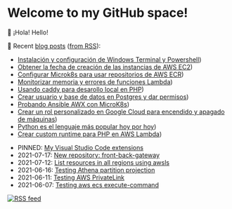 # Welcome to my GitHub space!

👋 ¡Hola! Hello!

:memo: Recent [blog posts](https://blog.okelet.com) ([from RSS](https://blog.okelet.com/index.xml)):

<!--START_SECTION:blog-->
* [Instalación y configuración de Windows Terminal y Powershell](https:&#x2F;&#x2F;blog.okelet.com&#x2F;post&#x2F;2020&#x2F;02&#x2F;instalacion-y-configuracion-de-windows-terminal-y-powershell&#x2F;))
* [Obtener la fecha de creación de las instancias de AWS EC2](https:&#x2F;&#x2F;blog.okelet.com&#x2F;post&#x2F;2020&#x2F;02&#x2F;obtener-la-fecha-de-creacion-de-las-instancias-de-aws-ec2&#x2F;))
* [Configurar Microk8s para usar repositorios de AWS ECR](https:&#x2F;&#x2F;blog.okelet.com&#x2F;post&#x2F;2020&#x2F;01&#x2F;configurar-microk8s-para-usar-repositorios-de-aws-ecr&#x2F;))
* [Monitorizar memoria y errores de funciones Lambda](https:&#x2F;&#x2F;blog.okelet.com&#x2F;post&#x2F;2019&#x2F;09&#x2F;monitorizar-memoria-y-errores-de-funciones-lambda&#x2F;))
* [Usando caddy para desarollo local en PHP](https:&#x2F;&#x2F;blog.okelet.com&#x2F;post&#x2F;2019&#x2F;07&#x2F;usando-caddy-para-desarollo-local-en-php&#x2F;))
* [Crear usuario y base de datos en Postgres y dar permisos](https:&#x2F;&#x2F;blog.okelet.com&#x2F;post&#x2F;2019&#x2F;06&#x2F;crear-usuario-y-base-de-datos-en-postgres-y-dar-permisos&#x2F;))
* [Probando Ansible AWX con MicroK8s](https:&#x2F;&#x2F;blog.okelet.com&#x2F;post&#x2F;2019&#x2F;06&#x2F;probando-ansible-awx-con-microk8s&#x2F;))
* [Crear un rol personalizado en Google Cloud para encendido y apagado de máquinas](https:&#x2F;&#x2F;blog.okelet.com&#x2F;post&#x2F;2019&#x2F;06&#x2F;crear-un-rol-personalizado-en-google-cloud-para-encendido-y-apagado-de-maquinas&#x2F;))
* [Python es el lenguaje más popular hoy por hoy](https:&#x2F;&#x2F;blog.okelet.com&#x2F;post&#x2F;2019&#x2F;06&#x2F;python-es-el-lenguaje-mas-popular-hoy-por-hoy&#x2F;))
* [Crear custom runtime para PHP en AWS Lambda](https:&#x2F;&#x2F;blog.okelet.com&#x2F;post&#x2F;2019&#x2F;06&#x2F;crear-custom-runtime-para-php-en-aws-lambda&#x2F;))
<!--END_SECTION:blog-->

* PINNED: [My Visual Studio Code extensions](https://gist.github.com/okelet/51b1964f47c2fbeede9753f57b99fb44)
* 2021-07-17: [New repository: front-back-gateway](https://gist.github.com/okelet/af4ee891225a9c042a2e4ccbc668862d)
* 2021-07-12: [List resources in all regions using awsls](https://gist.github.com/okelet/125f74edc77305f661a2509b3854368e)
* 2021-06-16: [Testing Athena partition projection](https://gist.github.com/okelet/ba9a5b98233362a96f22c33c465289dd)
* 2021-06-11: [Testing AWS PrivateLink](https://gist.github.com/okelet/f4bf0643c166d8c7033037daffb51972)
* 2021-06-07: [Testing aws ecs execute-command](https://gist.github.com/okelet/2b3364fa18ce74f39b43b6ce8f31cccc)

[![RSS feed](https://img.shields.io/badge/rss-subscribe_to_my_gist_feed-green)](https://gist.github.com/okelet.atom)
